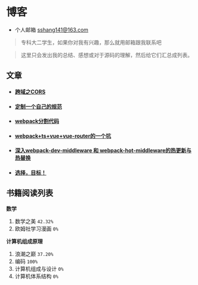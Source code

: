 # 博客

- 个人邮箱 sshang141@163.com
> 专科大二学生，如果你对我有兴趣，那么就用邮箱跟我联系吧

> 这里只会发出我的总结、感想或对于源码的理解，然后给它们汇总成列表。

## 文章
- #### [跨域之CORS](./articles/will/跨域之CORS.md)
- #### [定制一个自己的规范](./articles/will/规范.md)
- #### [webpack分割代码](./articles/will/webpack打包分割代码.md)
- #### [webpack+ts+vue+vue-router的一个坑](./articles/will/webpack+ts+vue+vue-router的一个坑.md)
- #### [深入webpack-dev-middleware 和 webpack-hot-middleware的热更新与热替换](https://github.com/shulandmimi/blog/issues/2)
- #### [选择，目标！](https://github.com/shulandmimi/blog/issues/3)


## 书籍阅读列表
**数学**
1. 数学之美 `42.32%`
2. 欧姆社学习漫画 `0%`
  
**计算机组成原理**
1. 浪潮之巅 `37.20%`
2. 编码 `100%`
3. 计算机组成与设计 `0%`
4. 计算机体系结构 `0%`
